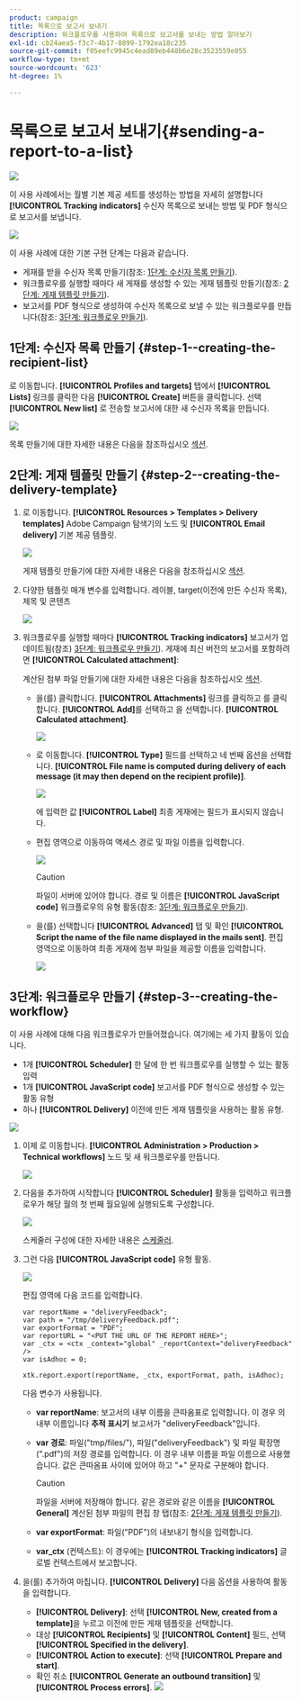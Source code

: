 ```yaml
---
product: campaign
title: 목록으로 보고서 보내기
description: 워크플로우를 사용하여 목록으로 보고서를 보내는 방법 알아보기
exl-id: cb24aea5-f3c7-4b17-8899-1792ea18c235
source-git-commit: f05eefc9945c4ead89eb448b6e28c3523559e055
workflow-type: tm+mt
source-wordcount: '623'
ht-degree: 1%

---
```


# 목록으로 보고서 보내기{#sending-a-report-to-a-list}

![](../../assets/common.svg)

이 사용 사례에서는 월별 기본 제공 세트를 생성하는 방법을 자세히 설명합니다 **[!UICONTROL Tracking indicators]** 수신자 목록으로 보내는 방법 및 PDF 형식으로 보고서를 보냅니다.

![](assets/use_case_report_intro.png)

이 사용 사례에 대한 기본 구현 단계는 다음과 같습니다.

* 게재를 받을 수신자 목록 만들기(참조: [1단계: 수신자 목록 만들기](#step-1--creating-the-recipient-list)).
* 워크플로우를 실행할 때마다 새 게재를 생성할 수 있는 게재 템플릿 만들기(참조: [2단계: 게재 템플릿 만들기](#step-2--creating-the-delivery-template)).
* 보고서를 PDF 형식으로 생성하여 수신자 목록으로 보낼 수 있는 워크플로우를 만듭니다(참조: [3단계: 워크플로우 만들기](#step-3--creating-the-workflow)).

## 1단계: 수신자 목록 만들기 {#step-1--creating-the-recipient-list}

로 이동합니다. **[!UICONTROL Profiles and targets]** 탭에서 **[!UICONTROL Lists]** 링크를 클릭한 다음 **[!UICONTROL Create]** 버튼을 클릭합니다. 선택 **[!UICONTROL New list]** 로 전송할 보고서에 대한 새 수신자 목록을 만듭니다.

![](assets/use_case_report_1.png)

목록 만들기에 대한 자세한 내용은 다음을 참조하십시오 [섹션](../../platform/using/creating-and-managing-lists.md).

## 2단계: 게재 템플릿 만들기 {#step-2--creating-the-delivery-template}

1. 로 이동합니다. **[!UICONTROL Resources > Templates > Delivery templates]** Adobe Campaign 탐색기의 노드 및 **[!UICONTROL Email delivery]** 기본 제공 템플릿.

   ![](assets/use_case_report_2.png)

   게재 템플릿 만들기에 대한 자세한 내용은 다음을 참조하십시오 [섹션](../../delivery/using/about-templates.md).

1. 다양한 템플릿 매개 변수를 입력합니다. 레이블, target(이전에 만든 수신자 목록), 제목 및 콘텐츠

   ![](assets/use_case_report_3.png)

1. 워크플로우를 실행할 때마다 **[!UICONTROL Tracking indicators]** 보고서가 업데이트됨(참조) [3단계: 워크플로우 만들기](#step-3--creating-the-workflow)). 게재에 최신 버전의 보고서를 포함하려면 **[!UICONTROL Calculated attachment]**:

   계산된 첨부 파일 만들기에 대한 자세한 내용은 다음을 참조하십시오 [섹션](../../delivery/using/attaching-files.md#creating-a-calculated-attachment).

   * 을(를) 클릭합니다. **[!UICONTROL Attachments]** 링크를 클릭하고 를 클릭합니다. **[!UICONTROL Add]**&#x200B;를 선택하고 을 선택합니다. **[!UICONTROL Calculated attachment]**.

      ![](assets/use_case_report_4.png)

   * 로 이동합니다. **[!UICONTROL Type]** 필드를 선택하고 네 번째 옵션을 선택합니다. **[!UICONTROL File name is computed during delivery of each message (it may then depend on the recipient profile)]**.

      ![](assets/use_case_report_5.png)

      에 입력한 값 **[!UICONTROL Label]** 최종 게재에는 필드가 표시되지 않습니다.

   * 편집 영역으로 이동하여 액세스 경로 및 파일 이름을 입력합니다.

      ![](assets/use_case_report_6.png)

      >[!CAUTION]
      >
      >파일이 서버에 있어야 합니다. 경로 및 이름은 **[!UICONTROL JavaScript code]** 워크플로우의 유형 활동(참조: [3단계: 워크플로우 만들기](#step-3--creating-the-workflow)).

   * 을(를) 선택합니다 **[!UICONTROL Advanced]** 탭 및 확인 **[!UICONTROL Script the name of the file name displayed in the mails sent]**. 편집 영역으로 이동하여 최종 게재에 첨부 파일을 제공할 이름을 입력합니다.

      ![](assets/use_case_report_6bis.png)

## 3단계: 워크플로우 만들기 {#step-3--creating-the-workflow}

이 사용 사례에 대해 다음 워크플로우가 만들어졌습니다. 여기에는 세 가지 활동이 있습니다.

* 1개 **[!UICONTROL Scheduler]** 한 달에 한 번 워크플로우를 실행할 수 있는 활동 입력
* 1개 **[!UICONTROL JavaScript code]** 보고서를 PDF 형식으로 생성할 수 있는 활동 유형
* 하나 **[!UICONTROL Delivery]** 이전에 만든 게재 템플릿을 사용하는 활동 유형.

![](assets/use_case_report_8.png)

1. 이제 로 이동합니다. **[!UICONTROL Administration > Production > Technical workflows]** 노드 및 새 워크플로우를 만듭니다.

   ![](assets/use_case_report_7.png)

1. 다음을 추가하여 시작합니다 **[!UICONTROL Scheduler]** 활동을 입력하고 워크플로우가 해당 월의 첫 번째 월요일에 실행되도록 구성합니다.

   ![](assets/use_case_report_9.png)

   스케줄러 구성에 대한 자세한 내용은 [스케줄러](scheduler.md).

1. 그런 다음 **[!UICONTROL JavaScript code]** 유형 활동.

   ![](assets/use_case_report_10.png)

   편집 영역에 다음 코드를 입력합니다.

   ```
   var reportName = "deliveryFeedback";
   var path = "/tmp/deliveryFeedback.pdf";
   var exportFormat = "PDF";
   var reportURL = "<PUT THE URL OF THE REPORT HERE>";
   var _ctx = <ctx _context="global" _reportContext="deliveryFeedback" />
   var isAdhoc = 0;
   
   xtk.report.export(reportName, _ctx, exportFormat, path, isAdhoc);
   ```

   다음 변수가 사용됩니다.

   * **var reportName**: 보고서의 내부 이름을 큰따옴표로 입력합니다. 이 경우 의 내부 이름입니다 **추적 표시기** 보고서가 &quot;deliveryFeedback&quot;입니다.
   * **var 경로**: 파일(&quot;tmp/files/&quot;), 파일(&quot;deliveryFeedback&quot;) 및 파일 확장명(&quot;.pdf&quot;)의 저장 경로를 입력합니다. 이 경우 내부 이름을 파일 이름으로 사용했습니다. 값은 큰따옴표 사이에 있어야 하고 &quot;+&quot; 문자로 구분해야 합니다.

      >[!CAUTION]
      >
      >파일을 서버에 저장해야 합니다. 같은 경로와 같은 이름을 **[!UICONTROL General]** 계산된 첨부 파일의 편집 창 탭(참조: [2단계: 게재 템플릿 만들기](#step-2--creating-the-delivery-template)).

   * **var exportFormat**: 파일(&quot;PDF&quot;)의 내보내기 형식을 입력합니다.
   * **var_ctx** (컨텍스트): 이 경우에는 **[!UICONTROL Tracking indicators]** 글로벌 컨텍스트에서 보고합니다.

1. 을(를) 추가하여 마칩니다. **[!UICONTROL Delivery]** 다음 옵션을 사용하여 활동을 입력합니다.

   * **[!UICONTROL Delivery]**: 선택 **[!UICONTROL New, created from a template]**&#x200B;을 누르고 이전에 만든 게재 템플릿을 선택합니다.
   * 대상 **[!UICONTROL Recipients]** 및 **[!UICONTROL Content]** 필드, 선택 **[!UICONTROL Specified in the delivery]**.
   * **[!UICONTROL Action to execute]**: 선택 **[!UICONTROL Prepare and start]**.
   * 확인 취소 **[!UICONTROL Generate an outbound transition]** 및 **[!UICONTROL Process errors]**.
   ![](assets/use_case_report_11.png)
